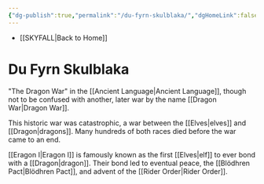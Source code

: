 ```yaml
---
{"dg-publish":true,"permalink":"/du-fyrn-skulblaka/","dgHomeLink":false,"dgPassFrontmatter":false}
---
```


- [[SKYFALL|Back to Home]]

# Du Fyrn Skulblaka
"The Dragon War" in the [[Ancient Language|Ancient Language]], though not to be confused with another, later war by the name [[Dragon War|Dragon War]]. 

This historic war was catastrophic, a war between the [[Elves|elves]] and [[Dragon|dragons]]. Many hundreds of both races died before the war came to an end. 

[[Eragon I|Eragon I]] is famously known as the first [[Elves|elf]] to ever bond with a [[Dragon|dragon]]. Their bond led to eventual peace, the [[Blödhren Pact|Blödhren Pact]], and advent of the [[Rider Order|Rider Order]]. 